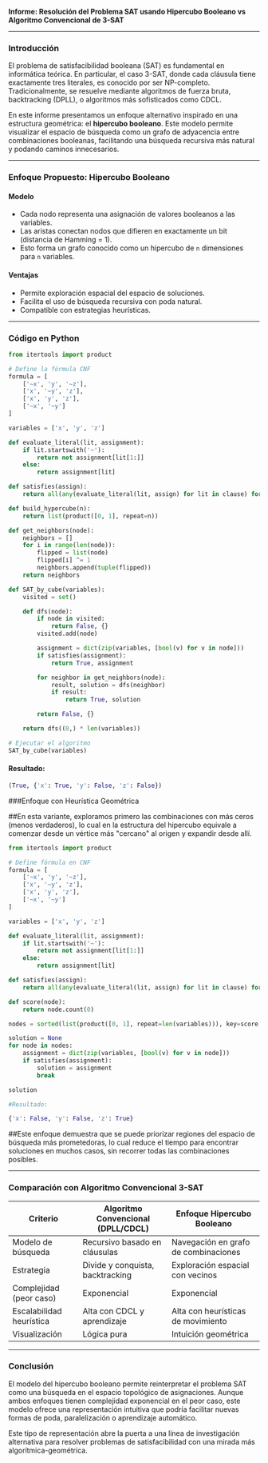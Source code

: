 **Informe: Resolución del Problema SAT usando Hipercubo Booleano vs Algoritmo Convencional de 3-SAT**

---

### Introducción

El problema de satisfacibilidad booleana (SAT) es fundamental en informática teórica. En particular, el caso 3-SAT, donde cada cláusula tiene exactamente tres literales, es conocido por ser NP-completo. Tradicionalmente, se resuelve mediante algoritmos de fuerza bruta, backtracking (DPLL), o algoritmos más sofisticados como CDCL.

En este informe presentamos un enfoque alternativo inspirado en una estructura geométrica: el **hipercubo booleano**. Este modelo permite visualizar el espacio de búsqueda como un grafo de adyacencia entre combinaciones booleanas, facilitando una búsqueda recursiva más natural y podando caminos innecesarios.

---

### Enfoque Propuesto: Hipercubo Booleano

#### Modelo

* Cada nodo representa una asignación de valores booleanos a las variables.
* Las aristas conectan nodos que difieren en exactamente un bit (distancia de Hamming = 1).
* Esto forma un grafo conocido como un hipercubo de `n` dimensiones para `n` variables.

#### Ventajas

* Permite exploración espacial del espacio de soluciones.
* Facilita el uso de búsqueda recursiva con poda natural.
* Compatible con estrategias heurísticas.

---

### Código en Python

```python
from itertools import product

# Define la fórmula CNF
formula = [
    ['~x', 'y', '~z'],
    ['x', '~y', 'z'],
    ['x', 'y', 'z'],
    ['~x', '~y']
]

variables = ['x', 'y', 'z']

def evaluate_literal(lit, assignment):
    if lit.startswith('~'):
        return not assignment[lit[1:]]
    else:
        return assignment[lit]

def satisfies(assign):
    return all(any(evaluate_literal(lit, assign) for lit in clause) for clause in formula)

def build_hypercube(n):
    return list(product([0, 1], repeat=n))

def get_neighbors(node):
    neighbors = []
    for i in range(len(node)):
        flipped = list(node)
        flipped[i] ^= 1
        neighbors.append(tuple(flipped))
    return neighbors

def SAT_by_cube(variables):
    visited = set()

    def dfs(node):
        if node in visited:
            return False, {}
        visited.add(node)

        assignment = dict(zip(variables, [bool(v) for v in node]))
        if satisfies(assignment):
            return True, assignment

        for neighbor in get_neighbors(node):
            result, solution = dfs(neighbor)
            if result:
                return True, solution

        return False, {}

    return dfs((0,) * len(variables))

# Ejecutar el algoritmo
SAT_by_cube(variables)
```

#### Resultado:

```python
(True, {'x': True, 'y': False, 'z': False})
```

###Enfoque con Heurística Geométrica

##En esta variante, exploramos primero las combinaciones con más ceros (menos verdaderos), lo cual en la estructura del hipercubo equivale a comenzar desde un vértice más "cercano" al origen y expandir desde allí.

```python
from itertools import product

# Define fórmula en CNF
formula = [
    ['~x', 'y', '~z'],
    ['x', '~y', 'z'],
    ['x', 'y', 'z'],
    ['~x', '~y']
]

variables = ['x', 'y', 'z']

def evaluate_literal(lit, assignment):
    if lit.startswith('~'):
        return not assignment[lit[1:]]
    else:
        return assignment[lit]

def satisfies(assign):
    return all(any(evaluate_literal(lit, assign) for lit in clause) for clause in formula)

def score(node):
    return node.count(0)

nodes = sorted(list(product([0, 1], repeat=len(variables))), key=score, reverse=True)

solution = None
for node in nodes:
    assignment = dict(zip(variables, [bool(v) for v in node]))
    if satisfies(assignment):
        solution = assignment
        break

solution

#Resultado:

{'x': False, 'y': False, 'z': True}
```

##Este enfoque demuestra que se puede priorizar regiones del espacio de búsqueda más prometedoras, lo cual reduce el tiempo para encontrar soluciones en muchos casos, sin recorrer todas las combinaciones posibles.

---

### Comparación con Algoritmo Convencional 3-SAT

| Criterio                 | Algoritmo Convencional (DPLL/CDCL) | Enfoque Hipercubo Booleano           |
| ------------------------ | ---------------------------------- | ------------------------------------ |
| Modelo de búsqueda       | Recursivo basado en cláusulas      | Navegación en grafo de combinaciones |
| Estrategia               | Divide y conquista, backtracking   | Exploración espacial con vecinos     |
| Complejidad (peor caso)  | Exponencial                        | Exponencial                          |
| Escalabilidad heurística | Alta con CDCL y aprendizaje        | Alta con heurísticas de movimiento   |
| Visualización            | Lógica pura                        | Intuición geométrica                 |

---



### Conclusión

El modelo del hipercubo booleano permite reinterpretar el problema SAT como una búsqueda en el espacio topológico de asignaciones. Aunque ambos enfoques tienen complejidad exponencial en el peor caso, este modelo ofrece una representación intuitiva que podría facilitar nuevas formas de poda, paralelización o aprendizaje automático.

Este tipo de representación abre la puerta a una línea de investigación alternativa para resolver problemas de satisfacibilidad con una mirada más algorítmica-geométrica.
